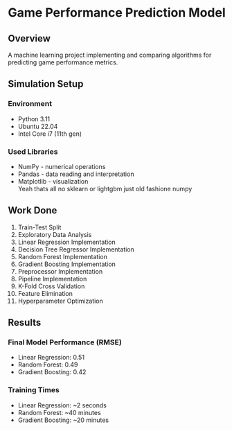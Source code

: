 # Game Performance Prediction Model

## Overview

A machine learning project implementing and comparing algorithms for predicting game performance metrics.

## Simulation Setup

### Environment
* Python 3.11
* Ubuntu 22.04
* Intel Core i7 (11th gen)

### Used Libraries
* NumPy - numerical operations
* Pandas - data reading and interpretation
* Matplotlib - visualization\
Yeah thats all no sklearn or lightgbm just old fashione numpy

## Work Done

1. Train-Test Split
2. Exploratory Data Analysis
3. Linear Regression Implementation
4. Decision Tree Regressor Implementation
5. Random Forest Implementation
6. Gradient Boosting Implementation
7. Preprocessor Implementation
8. Pipeline Implementation
9. K-Fold Cross Validation
10. Feature Elimination
11. Hyperparameter Optimization

## Results

### Final Model Performance (RMSE)
* Linear Regression: 0.51
* Random Forest: 0.49
* Gradient Boosting: 0.42

### Training Times
* Linear Regression: ~2 seconds
* Random Forest: ~40 minutes
* Gradient Boosting: ~20 minutes

